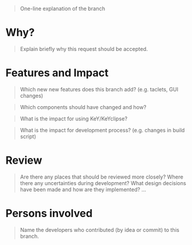 > One-line explanation of the branch


# Why? 

> Explain briefly why this request should be accepted. 

# Features and Impact

> Which new new features does this branch add? (e.g. taclets, GUI changes)
 
> Which components should have changed and how?

> What is the impact for using KeY/KeYclipse?

> What is the impact for development process? (e.g. changes in build script)

# Review

> Are there any places that should be reviewed more closely?
> Where there any uncertainties during development?
> What design decisions have been made and how are they implemented?
> ...

# Persons involved

> Name the developers who contributed (by idea or commit) to this branch.

